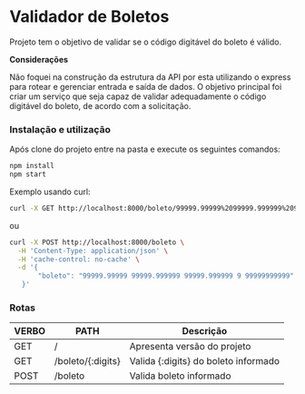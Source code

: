 # Validador de Boletos

Projeto tem o objetivo de validar se o código digitável do boleto é válido.

**Considerações**

Não foquei na construção da estrutura da API por esta utilizando o express para rotear e gerenciar entrada e saída de dados. O objetivo principal foi criar um serviço que seja capaz de validar adequadamente o código digitável do boleto, de acordo com a solicitação.


### Instalação e utilização

Após clone do projeto entre na pasta e execute os seguintes comandos:

```bash
npm install
npm start
```

Exemplo usando curl:

```bash
curl -X GET http://localhost:8000/boleto/99999.99999%2099999.999999%209999
```

ou

```bash
curl -X POST http://localhost:8000/boleto \
  -H 'Content-Type: application/json' \
  -H 'cache-control: no-cache' \
  -d '{
	   "boleto": "99999.99999 99999.999999 99999.999999 9 99999999999"
   }'
```


### Rotas

VERBO | PATH | Descrição
----- | ---- | ----------
GET | / | Apresenta versão do projeto
GET | /boleto/{:digits} | Valida {:digits} do boleto informado
POST | /boleto | Valida boleto informado
